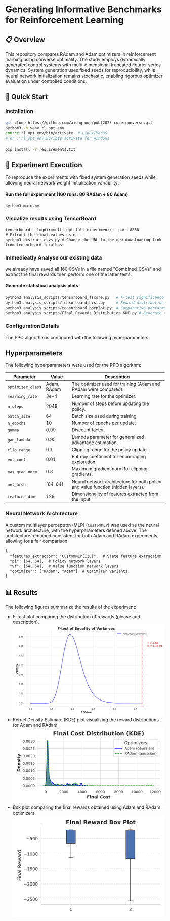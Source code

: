 # Generating Informative Benchmarks for Reinforcement Learning

## 📋 Overview
This repository compares RAdam and Adam optimizers in reinforcement learning using converse optimality. The study employs dynamically generated control systems with multi-dimensional truncated Fourier series dynamics. System generation uses fixed seeds for reproducibility, while neural network initialization remains stochastic, enabling rigorous optimizer evaluation under controlled conditions.

## 🚀 Quick Start

### Installation
``` bash
git clone https://github.com/aidagroup/publ2025-code-converse.git
python3 -m venv rl_opt_env
source rl_opt_env/bin/activate  # Linux/MacOS
# or .\rl_opt_env\Scripts\activate for Windows

pip install -r requirements.txt
```
## 🔬 Experiment Execution
To reproduce the experiments with fixed system generation seeds while allowing neural network weight initialization variability:

#### Run the full experiment (160 runs: 80 RAdam + 80 Adam)
```python3 main.py```

### Visualize results using TensorBoard
```
tensorboard --logdir=multi_opt_full_experiment/ --port 8888
# Extract the final values using 
python3 exstract_csvs.py # Change the URL to the new downloading link from tensorboard localhost
```


### Immedieatly Analyse our existing data
we already have saved all 160 CSVs in a file named "Combined_CSVs" and extract the final rewards then perform one of the latter tests.

#### Generate statistical analysis plots
```python tensorboard_boxplot.py  # Comparative performance distributions
python3 analysis_scripts/tensorboard_fscore.py   # F-test significance analysis
python3 analysis_scripts/tensorboard_hist.py     # Reward distribution histograms
python3 analysis_scripts/tensorboard_boxplot.py  # Comparative performance distributions
python3 analysis_scripts/Final_Rewards_Distribution_KDE.py # Generate the final reward distribution using a gaussian kernal

```
### Configuration Details
The PPO algorithm is configured with the following hyperparameters:

## Hyperparameters

The following hyperparameters were used for the PPO algorithm:

| Parameter         | Value      | Description                                                                 |
|-----------------|------------|-----------------------------------------------------------------------------|
| `optimizer_class` | Adam, RAdam | The optimizer used for training (Adam and RAdam were compared).           |
| `learning_rate` | 3e-4       | Learning rate for the optimizer.                                           |
| `n_steps`         | 2048       | Number of steps before updating the policy.                               |
| `batch_size`     | 64         | Batch size used during training.                                            |
| `n_epochs`        | 10         | Number of epochs per update.                                                |
| `gamma`           | 0.99       | Discount factor.                                                            |
| `gae_lambda`      | 0.95       | Lambda parameter for generalized advantage estimation.                     |
| `clip_range`      | 0.1        | Clipping range for the policy update.                                     |
| `ent_coef`        | 0.01       | Entropy coefficient for encouraging exploration.                           |
| `max_grad_norm`   | 0.3        | Maximum gradient norm for clipping gradients.                              |
| `net_arch`        | [64, 64]   | Neural network architecture for both policy and value function (hidden layers). |
| `features_dim`    | 128        | Dimensionality of features extracted from the input.                       |



### Neural Network Architecture

A custom multilayer perceptron (MLP) (`CustomMLP`) was used as the neural network architecture, with the hyperparameters defined above. The architecture remained consistent for both Adam and RAdam experiments, allowing for a fair comparison.
```
{
  "features_extractor": "CustomMLP(128)",  # State feature extraction
  "pi": [64, 64],  # Policy network layers
  "vf": [64, 64],  # Value function network layers
  "optimizer": ["RAdam", "Adam"]  # Optimizer variants
}
```
## 📊 Results

The following figures summarize the results of the experiment:

* F-test plot comparing the distribution of rewards (please add description).
![an example of the runs](https://github.com/aidagroup/publ2025-code-converse/blob/main/GFX/f_test_plot_Adam_RAdam_2.png) 
* Kernel Density Estimate (KDE) plot visualizing the reward distributions for Adam and RAdam.
![an example of the runs](https://github.com/aidagroup/publ2025-code-converse/blob/main/GFX/kde_plot_Adam_RAdam_edited.svg)
* Box plot comparing the final rewards obtained using Adam and RAdam optimizers.
![an example of the runs](https://github.com/aidagroup/publ2025-code-converse/blob/main/GFX/box_plot_Adam_RAdam_Styled.svg "Box Plot for Adam and RAam with the final negative cost (reward)")




